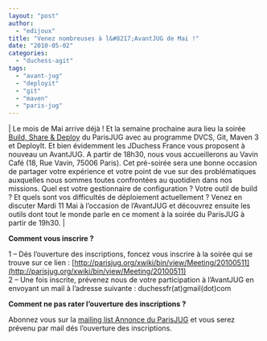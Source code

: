 ```yaml
---
layout: "post"
author: 
  - "edijoux"
title: "Venez nombreuses à l&#8217;AvantJUG de Mai !"
date: "2010-05-02"
categories: 
  - "duchess-agit"
tags: 
  - "avant-jug"
  - "deployit"
  - "git"
  - "maven"
  - "paris-jug"
---
```


| Le mois de Mai arrive déjà ! Et la semaine prochaine aura lieu la soirée [Build, Share & Deploy](http://parisjug.org/xwiki/bin/view/Meeting/20100511) du ParisJUG avec au programme DVCS, Git, Maven 3 et DeployIt. Et bien évidemment les JDuchess France vous proposent à nouveau un AvantJUG. A partir de 18h30, nous vous accueillerons au Vavin Café (18, Rue Vavin, 75006 Paris). Cet pré-soirée sera une bonne occasion de partager votre expérience et votre point de vue sur des problématiques auxquelles nous sommes toutes confrontées au quotidien dans nos missions. Quel est votre gestionnaire de configuration ? Votre outil de build ? Et quels sont vos difficultés de déploiement actuellement ? Venez en discuter Mardi 11 Mai à l’occasion de l’AvantJUG et découvrez ensuite les outils dont tout le monde parle en ce moment à la soirée du ParisJUG à partir de 19h30. |

**Comment vous inscrire ?**

1 – Dés l’ouverture des inscriptions, foncez vous inscrire à la soirée qui se trouve sur ce lien : [http://parisjug.org/xwiki/bin/view/Meeting/20100511](http://parisjug.org/xwiki/bin/view/Meeting/20100511)  
2 – Une fois inscrite, prévenez nous de votre participation à l’AvantJUG en envoyant un mail à l’adresse suivante : duchessfr(at)gmail(dot)com

**Comment ne pas rater l’ouverture des inscriptions ?**

Abonnez vous sur la [mailing list Annonce du ParisJUG](http://parisjug.org/xwiki/bin/view/Main/MailingList) et vous serez prévenu par mail dés l’ouverture des inscriptions.
